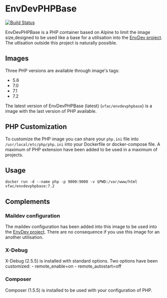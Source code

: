 # EnvDevPHPBase

[![Build Status](https://travis-ci.org/vfalies/EnvDevPHPBase.svg?branch=master)](https://travis-ci.org/vfalies/EnvDevPHPBase)

EnvDevPHPBase is a PHP container based on Alpine to limit the image size,designed to be used like a base for a utilisation into the [EnvDev project](https://vfac.fr/projects/envdev).
The utlisation outside this project is naturally possible.

## Images

Three PHP versions are available through image's tags:

- 5.6 
- 7.0 
- 7.1 
- 7.2 

The latest version of EnvDevPHPBase (latest) (`vfac/envdevphpbase`) is a image with the last version of PHP available.

## PHP Customization

To customize the PHP image you can share your `php.ini` file into `/usr/local/etc/php/php.ini` into your Dockerfile or docker-compose file.
A maximum of PHP extension have been added to be used in a maximum of projects.

## Usage

```
docker run -d --name php -p 9000:9000 -v $PWD:/var/www/html vfac/envdevphpbase:7.2
```

## Complements

### Maildev configuration

The maildev configuration has been added into this image to be used into the [EnvDev project](https://vfac.fr/projects/envdev).
There are no consequence if you use this image for an another utilisation.

### X-Debug

X-Debug (2.5.5) is installed with standard options.
Two options have been customized: 
    - remote_enable=on
    - remote_autostart=off

### Composer

Composer (1.5.5) is installed to be used with your configuration of PHP.